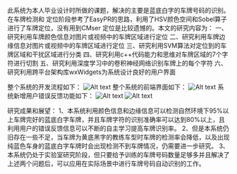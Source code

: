 此系统为本人毕业设计时所做的课题，解决的主要是蓝底白字的车牌号码的识别。在车牌检测和
定位阶段参考了EasyPR的思路，利用了HSV颜色空间和Sobel算子进行了车牌定位，没有用到CMser
定位是比较遗憾的。本文的研究内容为：
一、研究利用车牌颜色信息对图片或视频中的车牌区域进行定位
二、研究利用车牌边缘信息对图片或视频中的车牌区域进行定位
三、研究利用SVM算法对定位到的车牌区域和干扰区域进行分类
四、研究利用c++代码能力和思维对车牌区域的7个字符进行切割
五、研究利用深度学习中的卷积神经网络识别车牌上的每个字符
六、研究利用跨平台架构库wxWidgets为系统设计良好的用户界面

整个系统的开发流程如下：
![Alt text](https://github.com/BBuf/Automatic-recognition-system-of-license-plate-number/tree/master/Screenshots/1.png)
整个系统的前端界面如下：
![Alt text](https://github.com/BBuf/Automatic-recognition-system-of-license-plate-number/tree/master/Screenshots/2.png)
系统新增用户错误反馈功能如下：
![Alt text](https://github.com/BBuf/Automatic-recognition-system-of-license-plate-number/tree/master/Screenshots/3.png)
![Alt text](https://github.com/BBuf/Automatic-recognition-system-of-license-plate-number/tree/master/Screenshots/4.png)


研究成果和展望：
1、本系统利用颜色信息和边缘信息可以检测自然环境下95%以上车牌完好的蓝底白字车牌，并且车牌字符的识别准确率可以达到80%以上，且利用用户的错误反馈信息可以不断的自主学习提高车牌识别率。
2、但是本系统仍旧存在一些不足，当车牌为黄底黑字的教练车型时车牌的检测率会降低，以及出现纯蓝色车身的蓝底白字车牌时会出现检测不到车牌情况，仍需要进一步研究。
3、本系统仍处于实验室研究阶段，但只要给予训练的车牌号码数量足够多并且解决了上述两个问题后，可以应用在实际场景中进行车牌号码自动识别的工作。

